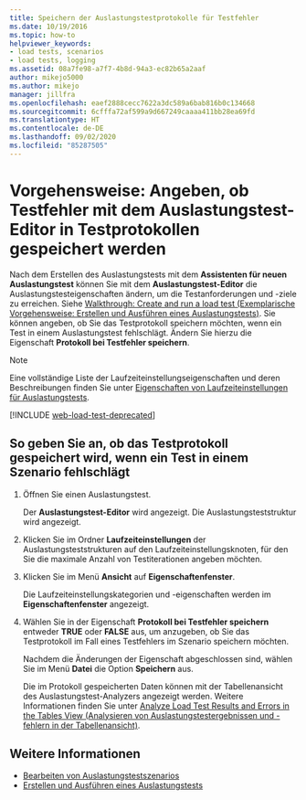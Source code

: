 ```yaml
---
title: Speichern der Auslastungstestprotokolle für Testfehler
ms.date: 10/19/2016
ms.topic: how-to
helpviewer_keywords:
- load tests, scenarios
- load tests, logging
ms.assetid: 08a7fe98-a7f7-4b8d-94a3-ec82b65a2aaf
author: mikejo5000
ms.author: mikejo
manager: jillfra
ms.openlocfilehash: eaef2888cecc7622a3dc589a6bab816b0c134668
ms.sourcegitcommit: 6cfffa72af599a9d667249caaaa411bb28ea69fd
ms.translationtype: HT
ms.contentlocale: de-DE
ms.lasthandoff: 09/02/2020
ms.locfileid: "85287505"
---
```

# <a name="how-to-specify-if-test-failures-are-saved-to-test-logs-using-the-load-test-editor"></a>Vorgehensweise: Angeben, ob Testfehler mit dem Auslastungstest-Editor in Testprotokollen gespeichert werden

Nach dem Erstellen des Auslastungstests mit dem **Assistenten für neuen Auslastungstest** können Sie mit dem **Auslastungstest-Editor** die Auslastungstesteigenschaften ändern, um die Testanforderungen und -ziele zu erreichen. Siehe [Walkthrough: Create and run a load test (Exemplarische Vorgehensweise: Erstellen und Ausführen eines Auslastungstests)](../test/walkthrough-create-and-run-a-load-test.md). Sie können angeben, ob Sie das Testprotokoll speichern möchten, wenn ein Test in einem Auslastungstest fehlschlägt. Ändern Sie hierzu die Eigenschaft **Protokoll bei Testfehler speichern**.

> [!NOTE]
> Eine vollständige Liste der Laufzeiteinstellungseigenschaften und deren Beschreibungen finden Sie unter [Eigenschaften von Laufzeiteinstellungen für Auslastungstests](../test/load-test-run-settings-properties.md).

[!INCLUDE [web-load-test-deprecated](includes/web-load-test-deprecated.md)]

## <a name="to-specify-if-the-test-log-is-saved-when-a-test-fails-in-a-scenario"></a>So geben Sie an, ob das Testprotokoll gespeichert wird, wenn ein Test in einem Szenario fehlschlägt

1. Öffnen Sie einen Auslastungstest.

     Der **Auslastungstest-Editor** wird angezeigt. Die Auslastungsteststruktur wird angezeigt.

2. Klicken Sie im Ordner **Laufzeiteinstellungen** der Auslastungsteststrukturen auf den Laufzeiteinstellungsknoten, für den Sie die maximale Anzahl von Testiterationen angeben möchten.

3. Klicken Sie im Menü **Ansicht** auf **Eigenschaftenfenster**.

     Die Laufzeiteinstellungskategorien und -eigenschaften werden im **Eigenschaftenfenster** angezeigt.

4. Wählen Sie in der Eigenschaft **Protokoll bei Testfehler speichern** entweder **TRUE** oder **FALSE** aus, um anzugeben, ob Sie das Testprotokoll im Fall eines Testfehlers im Szenario speichern möchten.

     Nachdem die Änderungen der Eigenschaft abgeschlossen sind, wählen Sie im Menü **Datei** die Option **Speichern** aus.

     Die im Protokoll gespeicherten Daten können mit der Tabellenansicht des Auslastungstest-Analyzers angezeigt werden. Weitere Informationen finden Sie unter [Analyze Load Test Results and Errors in the Tables View (Analysieren von Auslastungstestergebnissen und -fehlern in der Tabellenansicht)](../test/analyze-load-test-results-and-errors-in-the-tables-view.md).

## <a name="see-also"></a>Weitere Informationen

- [Bearbeiten von Auslastungstestszenarios](../test/edit-load-test-scenarios.md)
- [Erstellen und Ausführen eines Auslastungstests](../test/walkthrough-create-and-run-a-load-test.md)
